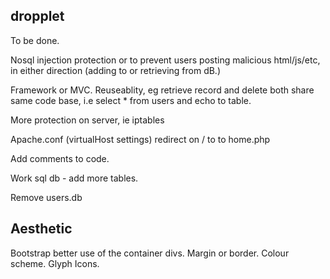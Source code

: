 dropplet
--------
To be done.

Nosql injection protection or to prevent users posting malicious html/js/etc, in either direction (adding to or retrieving from dB.)

Framework or MVC. Reuseablity, eg retrieve record and delete both share same code base, i.e select * from users and echo to table.

More protection on server, ie iptables

Apache.conf (virtualHost settings) redirect on / to to home.php

Add comments to code.

Work sql db - add more tables.

Remove users.db

Aesthetic
---------

Bootstrap better use of the container divs.
Margin or border. 
Colour scheme. 
Glyph Icons.
